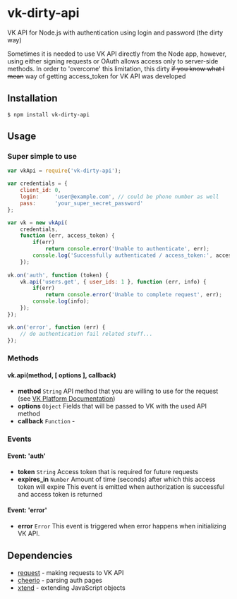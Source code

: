 # vk-dirty-api

VK API for Node.js with authentication using login and password (the dirty way)

Sometimes it is needed to use VK API directly from the Node app, however, using either signing requests or OAuth allows access only to server-side methods. In order to 'overcome' this limitation, this dirty ~~if you know what I mean~~ way of getting access_token for VK API was developed

## Installation
    $ npm install vk-dirty-api

## Usage

### Super simple to use
```javascript
var vkApi = require('vk-dirty-api');

var credentials = {
    client_id: 0,
    login:     'user@example.com', // could be phone number as well
    pass:      'your_super_secret_password'
};

var vk = new vkApi(
    credentials,
    function (err, access_token) {
        if(err)
            return console.error('Unable to authenticate', err);
        console.log('Successfully authenticated / access_token:', access_token);
    });
    
vk.on('auth', function (token) {
    vk.api('users.get', { user_ids: 1 }, function (err, info) {
        if(err)
            return console.error('Unable to complete request', err);
        console.log(info);
    });
});

vk.on('error', function (err) {
    // do authentication fail related stuff... 
});
```

### Methods
#### vk.api(method, [ options ], callback)
- **method** `String` API method that you are willing to use for the request (see [VK Platform Documentation](https://vk.com/dev/method))
- **options** `Object` Fields that will be passed to VK with the used API method 
- **callback** `Function` -

### Events
#### Event: 'auth'
- **token** `String` Access token that is required for future requests
- **expires_in** `Number` Amount of time (seconds) after which this access token will expire
This event is emitted when authorization is successful and access token is returned   

#### Event: 'error'
- **error** `Error` 
This event is triggered when error happens when initializing VK API.

## Dependencies
- [request](https://www.npmjs.org/package/request) - making requests to VK API
- [cheerio](https://www.npmjs.org/package/cheerio) - parsing auth pages
- [xtend](https://www.npmjs.org/package/xtend) - extending JavaScript objects
